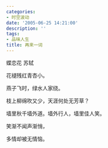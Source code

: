 ```yaml
---
categories:
- 时空波动
date: '2005-06-25 14:21:00'
description: ''
tags:
- 品味人生
title: 再来一词
---
```

蝶恋花 苏轼

 花褪残红青杏小。

 燕子飞时，绿水人家绕。

 枝上柳绵吹又少，天涯何处无芳草？

 墙里秋千墙外道。墙外行人，墙里佳人笑。

 笑渐不闻声渐悄，

 多情却被无情恼。 

